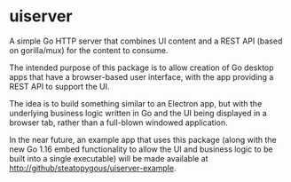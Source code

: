 # uiserver
A simple Go HTTP server that combines UI content and a REST API (based on gorilla/mux) for the content to consume.

The intended purpose of this package is to allow creation of Go desktop apps that have a browser-based user
interface, with the app providing a REST API to support the UI.

The idea is to build something similar to an Electron app, but with the underlying business logic written in Go
and the UI being displayed in a browser tab, rather than a full-blown windowed application.

In the near future, an example app that uses this package (along with the new Go 1.16 embed functionality to allow the
UI and business logic to be built into a single executable) will be made available at
[http://github/steatopygous/uiserver-example]().
